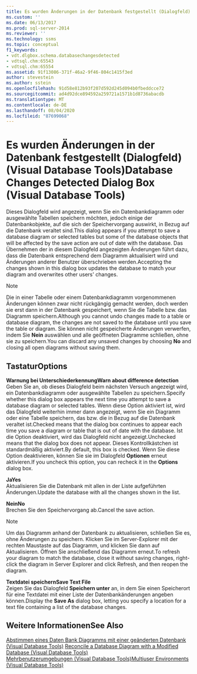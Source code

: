 ```yaml
---
title: Es wurden Änderungen in der Datenbank festgestellt (Dialogfeld) (Visual Database Tools) | Microsoft-Dokumentation
ms.custom: ''
ms.date: 06/13/2017
ms.prod: sql-server-2014
ms.reviewer: ''
ms.technology: ssms
ms.topic: conceptual
f1_keywords:
- vdt.dlgbox.schema.databasechangesdetected
- vdtsql.chm:65543
- vdtsql.chm:65554
ms.assetid: 91f13086-371f-46a2-9f46-804c1415f3ed
author: stevestein
ms.author: sstein
ms.openlocfilehash: 91d58e812b93f207d592d245d094b0fbeddcce72
ms.sourcegitcommit: ad4d92dce894592a259721a1571b1d8736abacdb
ms.translationtype: MT
ms.contentlocale: de-DE
ms.lasthandoff: 08/04/2020
ms.locfileid: "87699068"
---
```

# <a name="database-changes-detected-dialog-box-visual-database-tools"></a><span data-ttu-id="6375b-102">Es wurden Änderungen in der Datenbank festgestellt (Dialogfeld) (Visual Database Tools)</span><span class="sxs-lookup"><span data-stu-id="6375b-102">Database Changes Detected Dialog Box (Visual Database Tools)</span></span>
  <span data-ttu-id="6375b-103">Dieses Dialogfeld wird angezeigt, wenn Sie ein Datenbankdiagramm oder ausgewählte Tabellen speichern möchten, jedoch einige der Datenbankobjekte, auf die sich der Speichervorgang auswirkt, in Bezug auf die Datenbank veraltet sind.</span><span class="sxs-lookup"><span data-stu-id="6375b-103">This dialog appears if you attempt to save a database diagram or selected tables but some of the database objects that will be affected by the save action are out of date with the database.</span></span> <span data-ttu-id="6375b-104">Das Übernehmen der in diesem Dialogfeld angezeigten Änderungen führt dazu, dass die Datenbank entsprechend dem Diagramm aktualisiert wird und Änderungen anderer Benutzer überschrieben werden.</span><span class="sxs-lookup"><span data-stu-id="6375b-104">Accepting the changes shown in this dialog box updates the database to match your diagram and overwrites other users' changes.</span></span>  
  
> [!NOTE]  
>  <span data-ttu-id="6375b-105">Die in einer Tabelle oder einem Datenbankdiagramm vorgenommenen Änderungen können zwar nicht rückgängig gemacht werden, doch werden sie erst dann in der Datenbank gespeichert, wenn Sie die Tabelle bzw. das Diagramm speichern.</span><span class="sxs-lookup"><span data-stu-id="6375b-105">Although you cannot undo changes made to a table or database diagram, the changes are not saved to the database until you save the table or diagram.</span></span> <span data-ttu-id="6375b-106">Sie können nicht gespeicherte Änderungen verwerfen, indem Sie **Nein** auswählen und alle geöffneten Diagramme schließen, ohne sie zu speichern.</span><span class="sxs-lookup"><span data-stu-id="6375b-106">You can discard any unsaved changes by choosing **No** and closing all open diagrams without saving them.</span></span>  
  
## <a name="options"></a><span data-ttu-id="6375b-107">Tastatur</span><span class="sxs-lookup"><span data-stu-id="6375b-107">Options</span></span>  
 <span data-ttu-id="6375b-108">**Warnung bei Unterschiederkennung**</span><span class="sxs-lookup"><span data-stu-id="6375b-108">**Warn about difference detection**</span></span>  
 <span data-ttu-id="6375b-109">Geben Sie an, ob dieses Dialogfeld beim nächsten Versuch angezeigt wird, ein Datenbankdiagramm oder ausgewählte Tabellen zu speichern.</span><span class="sxs-lookup"><span data-stu-id="6375b-109">Specify whether this dialog box appears the next time you attempt to save a database diagram or selected tables.</span></span> <span data-ttu-id="6375b-110">Wenn diese Option aktiviert ist, wird das Dialogfeld weiterhin immer dann angezeigt, wenn Sie ein Diagramm oder eine Tabelle speichern, das bzw. die in Bezug auf die Datenbank veraltet ist.</span><span class="sxs-lookup"><span data-stu-id="6375b-110">Checked means that the dialog box continues to appear each time you save a diagram or table that is out of date with the database.</span></span> <span data-ttu-id="6375b-111">Ist die Option deaktiviert, wird das Dialogfeld nicht angezeigt.</span><span class="sxs-lookup"><span data-stu-id="6375b-111">Unchecked means that the dialog box does not appear.</span></span> <span data-ttu-id="6375b-112">Dieses Kontrollkästchen ist standardmäßig aktiviert.</span><span class="sxs-lookup"><span data-stu-id="6375b-112">By default, this box is checked.</span></span> <span data-ttu-id="6375b-113">Wenn Sie diese Option deaktivieren, können Sie sie im Dialogfeld **Optionen** erneut aktivieren.</span><span class="sxs-lookup"><span data-stu-id="6375b-113">If you uncheck this option, you can recheck it in the **Options** dialog box.</span></span>  
  
 <span data-ttu-id="6375b-114">**Ja**</span><span class="sxs-lookup"><span data-stu-id="6375b-114">**Yes**</span></span>  
 <span data-ttu-id="6375b-115">Aktualisieren Sie die Datenbank mit allen in der Liste aufgeführten Änderungen.</span><span class="sxs-lookup"><span data-stu-id="6375b-115">Update the database with all the changes shown in the list.</span></span>  
  
 <span data-ttu-id="6375b-116">**Nein**</span><span class="sxs-lookup"><span data-stu-id="6375b-116">**No**</span></span>  
 <span data-ttu-id="6375b-117">Brechen Sie den Speichervorgang ab.</span><span class="sxs-lookup"><span data-stu-id="6375b-117">Cancel the save action.</span></span>  
  
> [!NOTE]  
>  <span data-ttu-id="6375b-118">Um das Diagramm anhand der Datenbank zu aktualisieren, schließen Sie es, ohne Änderungen zu speichern. Klicken Sie im Server-Explorer mit der rechten Maustaste auf das Diagramm, und klicken Sie dann auf Aktualisieren. Öffnen Sie anschließend das Diagramm erneut.</span><span class="sxs-lookup"><span data-stu-id="6375b-118">To refresh your diagram to match the database, close it without saving changes, right-click the diagram in Server Explorer and click Refresh, and then reopen the diagram.</span></span>  
  
 <span data-ttu-id="6375b-119">**Textdatei speichern**</span><span class="sxs-lookup"><span data-stu-id="6375b-119">**Save Text File**</span></span>  
 <span data-ttu-id="6375b-120">Zeigen Sie das Dialogfeld **Speichern unter** an, in dem Sie einen Speicherort für eine Textdatei mit einer Liste der Datenbankänderungen angeben können.</span><span class="sxs-lookup"><span data-stu-id="6375b-120">Display the **Save As** dialog box, letting you specify a location for a text file containing a list of the database changes.</span></span>  
  
## <a name="see-also"></a><span data-ttu-id="6375b-121">Weitere Informationen</span><span class="sxs-lookup"><span data-stu-id="6375b-121">See Also</span></span>  
 <span data-ttu-id="6375b-122">[Abstimmen eines Daten Bank Diagramms mit einer geänderten Datenbank &#40;Visual Database Tools&#41;](visual-database-tools.md) </span><span class="sxs-lookup"><span data-stu-id="6375b-122">[Reconcile a Database Diagram with a Modified Database &#40;Visual Database Tools&#41;](visual-database-tools.md) </span></span>  
 [<span data-ttu-id="6375b-123">Mehrbenutzerumgebungen &#40;Visual Database Tools&#41;</span><span class="sxs-lookup"><span data-stu-id="6375b-123">Multiuser Environments &#40;Visual Database Tools&#41;</span></span>](multiuser-environments-visual-database-tools.md)  
  
  
